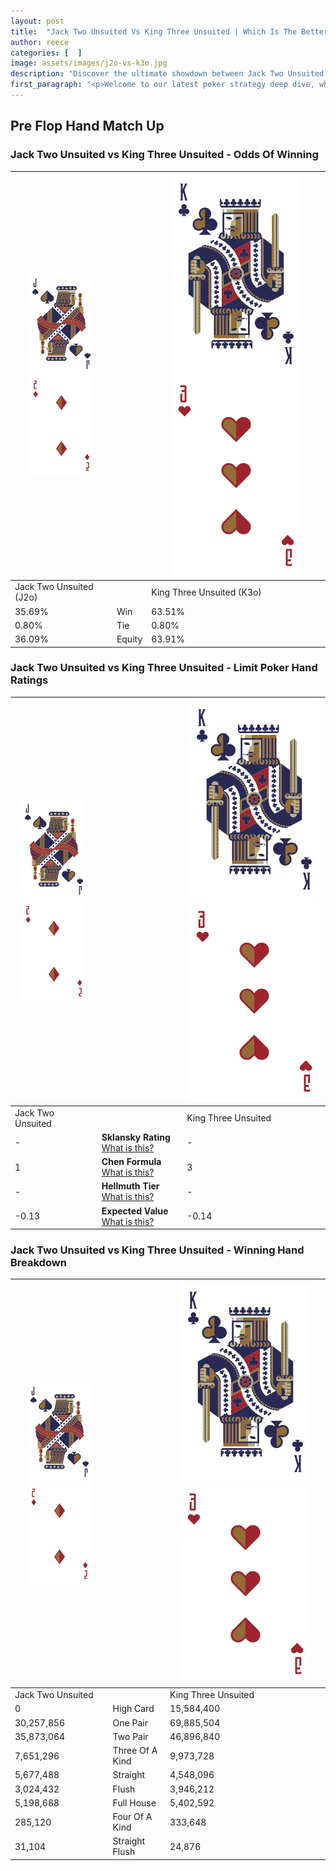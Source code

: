 ```yaml
---
layout: post
title:  "Jack Two Unsuited Vs King Three Unsuited | Which Is The Better Hand In Poker? A Complete Guide"
author: reece
categories: [  ]
image: assets/images/j2o-vs-k3o.jpg
description: "Discover the ultimate showdown between Jack Two Unsuited and King Three Unsuited in poker! Uncover the odds, strategies, and scenarios where one hand triumphs over the other. Get ready to up your poker game with this thrilling analysis."
first_paragraph: "<p>Welcome to our latest poker strategy deep dive, where we're pitting two distinct hands against each other in a high-stakes showdown: Jack Two Unsuited vs King Three Unsuited.</p><p>In the dynamic world of poker, every decision counts, and knowing which hand holds the upper hand is key to your success at the table.</p><p>In this article, we'll dissect these two hands, explore the scenarios where one dominates the other, and equip you with the knowledge to make strategic choices that can tip the odds in your favor.</p><p>Get ready to unravel the intriguing dynamics of these poker hands and elevate your game to new heights.</p>"
---
```




[comment]: # (sp0)

## Pre Flop Hand Match Up

<div class="table hand-ratings" markdown="1"> 



### Jack Two Unsuited vs King Three Unsuited - Odds Of Winning


    
| ![image info](assets/images/hand1/J.png) ![image info](assets/images/hand1/2o.png) |  | ![image info](assets/images/hand2/K.png) ![image info](assets/images/hand2/3o.png) |
| -------- | -------- | -------- |
| Jack Two Unsuited (J2o) |  | King Three Unsuited (K3o) |
| 35.69% | Win | 63.51% |
| 0.80% | Tie | 0.80% |
| 36.09% | Equity | 63.91% |




[comment]: # (sp1)



### Jack Two Unsuited vs King Three Unsuited - Limit Poker Hand Ratings


    
| ![image info](assets/images/hand1/J.png) ![image info](assets/images/hand1/2o.png) |  | ![image info](assets/images/hand2/K.png) ![image info](assets/images/hand2/3o.png) |
| -------- | -------- | -------- |
| Jack Two Unsuited |  | King Three Unsuited |
| - | **Sklansky Rating** [What is this?](/sklansky-rating-explained) | - |
| 1 | **Chen Formula** [What is this?](/chen-formula-explained) | 3 |
| - | **Hellmuth Tier** [What is this?](/Hellmuth-tier-explained) | - |
| -0.13 | **Expected Value** [What is this?](/expected-value-explained) | -0.14 |




[comment]: # (sp2)



### Jack Two Unsuited vs King Three Unsuited - Winning Hand Breakdown


    
| ![image info](assets/images/hand1/J.png) ![image info](assets/images/hand1/2o.png) |  | ![image info](assets/images/hand2/K.png) ![image info](assets/images/hand2/3o.png) |
| -------- | -------- | -------- |
| Jack Two Unsuited |  | King Three Unsuited |
| 0 | High Card | 15,584,400 |
| 30,257,856 | One Pair | 69,885,504 |
| 35,873,064 | Two Pair | 46,896,840 |
| 7,651,296 | Three Of A Kind | 9,973,728 |
| 5,677,488 | Straight | 4,548,096 |
| 3,024,432 | Flush | 3,946,212 |
| 5,198,688 | Full House | 5,402,592 |
| 285,120 | Four Of A Kind | 333,648 |
| 31,104 | Straight Flush | 24,876 |




[comment]: # (sp3)



</div>

[comment]: # (sp4)



[comment]: # (sp5)

